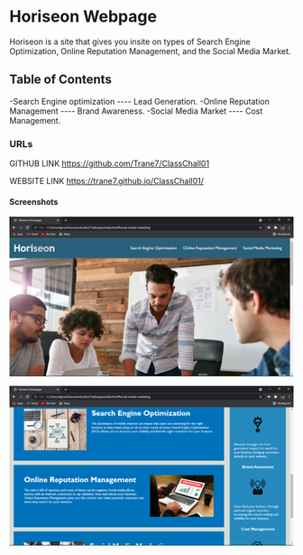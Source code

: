 # Horiseon Webpage
Horiseon is a site that gives you insite on types of Search Engine Optimization, Online Reputation Management, and the Social Media Market.

## Table of Contents
-Search Engine optimization ---- Lead Generation.
-Online Reputation Management ---- Brand Awareness.
-Social Media Market ---- Cost Management.



### URLs
GITHUB LINK
https://github.com/Trane7/ClassChall01

WEBSITE LINK
https://trane7.github.io/ClassChall01/

#### Screenshots
![](assets/images/screenshotone.PNG)

![](assets/images/screenshottwo.PNG)
